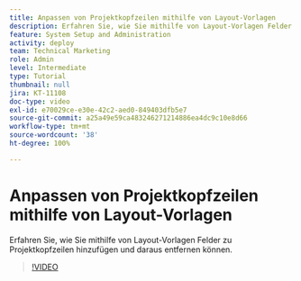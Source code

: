 ```yaml
---
title: Anpassen von Projektkopfzeilen mithilfe von Layout-Vorlagen
description: Erfahren Sie, wie Sie mithilfe von Layout-Vorlagen Felder zu Projektkopfzeilen hinzufügen und daraus entfernen können.
feature: System Setup and Administration
activity: deploy
team: Technical Marketing
role: Admin
level: Intermediate
type: Tutorial
thumbnail: null
jira: KT-11108
doc-type: video
exl-id: e70029ce-e30e-42c2-aed0-849403dfb5e7
source-git-commit: a25a49e59ca483246271214886ea4dc9c10e8d66
workflow-type: tm+mt
source-wordcount: '38'
ht-degree: 100%

---
```


# Anpassen von Projektkopfzeilen mithilfe von Layout-Vorlagen

Erfahren Sie, wie Sie mithilfe von Layout-Vorlagen Felder zu Projektkopfzeilen hinzufügen und daraus entfernen können.

>[!VIDEO](https://video.tv.adobe.com/v/3409081)
